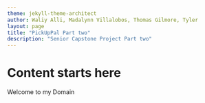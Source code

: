 ```yaml
---
theme: jekyll-theme-architect
author: Waliy Alli, Madalynn Villalobos, Thomas Gilmore, Tyler
layout: page
title: "PickUpPal Part two"
description: "Senior Capstone Project Part two"
---
```



# Content starts here

Welcome to my Domain
